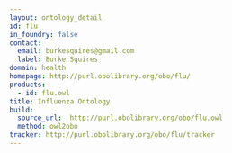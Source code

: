 ```yaml
---
layout: ontology_detail
id: flu
in_foundry: false
contact: 
  email: burkesquires@gmail.com
  label: Burke Squires
domain: health
homepage: http://purl.obolibrary.org/obo/flu/
products: 
  - id: flu.owl
title: Influenza Ontology
build:
  source_url:  http://purl.obolibrary.org/obo/flu.owl
  method: owl2obo
tracker: http://purl.obolibrary.org/obo/flu/tracker
---
```

